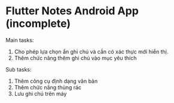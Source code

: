 # Flutter Notes Android App (incomplete)

Main tasks:

1. Cho phép lựa chọn ẩn ghi chú và cần có xác thực mới hiển thị.
2. Thêm chức năng thêm ghi chú vào mục yêu thích

Sub tasks:

1. Thêm công cụ định dạng văn bản
2. Thêm chức năng thùng rác
3. Lưu ghi chú trên máy
